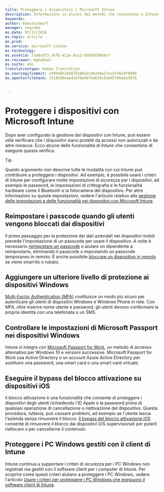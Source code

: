 ```yaml
---
title: Proteggere i dispositivi | Microsoft Intune
description: Informazioni su alcuni dei metodi che consentono a Intune di proteggere i dispositivi da accessi non autorizzati e altre minacce.
keywords: 
author: Robstackmsft
manager: angrobe
ms.date: 07/13/2016
ms.topic: article
ms.prod: 
ms.service: microsoft-intune
ms.technology: 
ms.assetid: 71e0cbf3-2bfb-412e-8a12-8503df08b4cf
ms.reviewer: mghadial
ms.suite: ems
translationtype: Human Translation
ms.sourcegitcommit: c999a852b68762002ac94269e27ecbf46c8f9999
ms.openlocfilehash: 3318590eaedc6f0e96fb463dc016d5786eeb38fb


---
```


# Proteggere i dispositivi con Microsoft Intune
Dopo aver configurato la gestione dei dispositivi con Intune, può essere utile verificare che i dispositivi siano protetti da accessi non autorizzati e da altre minacce. Ecco alcune delle funzionalità di Intune che consentono di eseguire questa verifica.

> [!TIP]
> Questo argomento non descrive tutte le modalità con cui Intune può contribuire a proteggere i dispositivi. Ad esempio, è possibile usare i criteri di Intune per configurare molte impostazioni di sicurezza per i dispositivi, ad esempio le password, le impostazioni di crittografia e le funzionalità hardware come il Bluetooth e la fotocamera del dispositivo. Per altre informazioni su queste impostazioni, vedere l'articolo relativo alla [gestione delle impostazioni e delle funzionalità nei dispositivi con Microsoft Intune](manage-settings-and-features-on-your-devices-with-microsoft-intune-policies.md).

## Reimpostare i passcode quando gli utenti vengono bloccati dai dispositivi
Il primo passaggio per la protezione dei dati aziendali nei dispositivi mobili prevede l'impostazione di un passcode per usare il dispositivo. A volte è necessario [reimpostare un passcode](use-remote-lock-and-passcode-reset-in-microsoft-intune.md) o aiutare un dipendente a reimpostarlo, eliminando il passcode o impostando un passcode temporaneo in remoto. È anche possibile [bloccare un dispositivo in remoto](use-remote-lock-and-passcode-reset-in-microsoft-intune.md) se viene smarrito o rubato.

## Aggiungere un ulteriore livello di protezione ai dispositivi Windows
[Multi-Factor Authentication (MFA)](protect-windows-devices-with-multi-factor-authentication.md) costituisce un modo più sicuro per autenticare gli utenti di dispositivi Windows e Windows Phone in rete. Con MFA, oltre inserire nome utente e password, gli utenti devono confermare la propria identità con una telefonata o un SMS.

## Controllare le impostazioni di Microsoft Passport nei dispositivi Windows
Intune si integra con [Microsoft Passport for Work](control-microsoft-passport-settings-on-devices-with-microsoft-intune.md), un metodo di accesso alternativo per Windows 10 e versioni successive. Microsoft Passport for Work usa Active Directory o un account Azure Active Directory per sostituire una password, una smart card o una smart card virtuale.

## Eseguire il bypass del blocco attivazione su dispositivi iOS
Il blocco attivazione è una funzionalità che consente di proteggere i dispositivi degli utenti richiedendo l'ID Apple e la password prima di qualsiasi operazione di cancellazione o riattivazione del dispositivo. Questa procedura, tuttavia, può causare problemi, ad esempio se l'utente lascia l'azienda senza rimuovere il blocco. [Il bypass del blocco attivazione iOS](help-protect-ios-devices-with-activation-lock-bypass-for-microsoft-intune.md) consente di rimuovere il blocco dai dispositivi iOS supervisionati per poterli riallocare o per cancellarne il contenuto.

## Proteggere i PC Windows gestiti con il client di Intune
Intune continua a supportare i criteri di sicurezza per i PC Windows non registrati ma gestiti con il software client per i computer di Intune. Per scoprire come questi criteri aiutano a proteggere i PC Windows, vedere l'articolo [Usare i criteri per proteggere i PC Windows che eseguono il software client di Intune](policies-to-protect-windows-pcs-in-microsoft-intune.md).



<!--HONumber=Aug16_HO2-->


